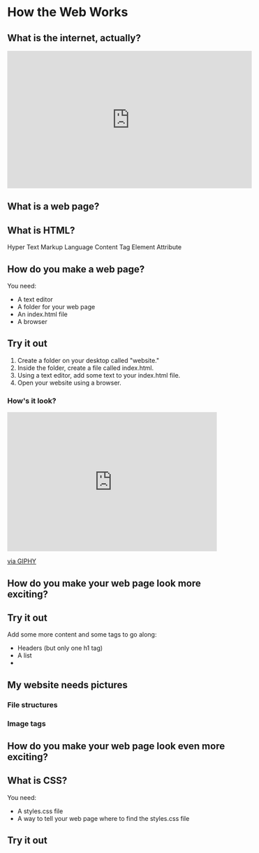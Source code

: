 # How the Web Works

## What is the internet, actually?

<iframe width="560" height="315" src="https://www.youtube.com/embed/7_LPdttKXPc" frameborder="0" allow="accelerometer; autoplay; encrypted-media; gyroscope; picture-in-picture" allowfullscreen></iframe>

## What is a web page?

## What is HTML?

Hyper Text Markup Language
Content
Tag
Element
Attribute


## How do you make a web page?

You need:
- A text editor
- A folder for your web page
- An index.html file
- A browser

## Try it out

1. Create a folder on your desktop called "website."
2. Inside the folder, create a file called index.html.
3. Using a text editor, add some text to your index.html file.
4. Open your website using a browser.

### How's it look?

<iframe src="https://giphy.com/embed/MC8hMWWQ8wgtW" width="480" height="319" frameBorder="0" class="giphy-embed" allowFullScreen></iframe><p><a href="https://giphy.com/gifs/house-michelle-ashley-MC8hMWWQ8wgtW">via GIPHY</a></p>

## How do you make your web page look more exciting?

## Try it out

Add some more content and some tags to go along:
- Headers (but only one h1 tag)
- A list
- 

## My website needs pictures

### File structures

### Image tags

## How do you make your web page look even more exciting?

## What is CSS?

You need:
- A styles.css file
- A way to tell your web page where to find the styles.css file

## Try it out
